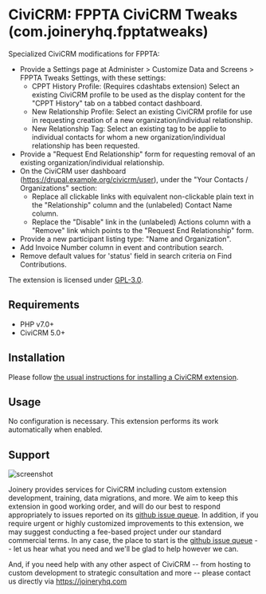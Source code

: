 # CiviCRM: FPPTA CiviCRM Tweaks (com.joineryhq.fpptatweaks)

Specialized CiviCRM modifications for FPPTA:

* Provide a Settings page at Administer > Customize Data and Screens > FPPTA Tweaks Settings, with these settings:
  * CPPT History Profile: (Requires cdashtabs extension) Select an existing CiviCRM profile to be used as the display content for the "CPPT History" tab on a tabbed contact dashboard.
  * New Relationship Profile: Select an existing CiviCRM profile for use in requesting creation of a new organization/individual relationship.
  * New Relationship Tag: Select an existing tag to be applie to individual contacts for whom a new organization/individual relationship has been requested.
* Provide a "Request End Relationship" form for requesting removal of an existing organization/individual relationship.
* On the CiviCRM user dashboard (https://drupal.example.org/civicrm/user), under the "Your Contacts / Organizations" section:	
	* Replace all clickable links with equivalent non-clickable plain text in the "Relationship" column and the (unlabeled) Contact Name column.
	* Replace the "Disable" link in the (unlabeled) Actions column with a "Remove" link which points to the "Request End Relationship" form.
* Provide a new participant listing type: "Name and Organization".
* Add Invoice Number column in event and contribution search.
* Remove default values for 'status' field in search criteria on Find Contributions.

The extension is licensed under [GPL-3.0](LICENSE.txt).

## Requirements

* PHP v7.0+
* CiviCRM 5.0+

## Installation 

Please follow [the usual instructions for installing a CiviCRM extension](https://docs.civicrm.org/sysadmin/en/latest/customize/extensions/#installing-a-new-extension).

## Usage

No configuration is necessary. This extension performs its work automatically when enabled.

## Support
![screenshot](/images/joinery-logo.png)

Joinery provides services for CiviCRM including custom extension development, 
training, data migrations, and more. We aim to keep this extension in good 
working order, and will do our best to respond appropriately to issues reported 
on its [github issue queue](https://github.com/twomice/com.joineryhq.fpptatweaks/issues). 
In addition, if you require urgent or highly customized improvements to this 
extension, we may suggest conducting a fee-based project under our standard 
commercial terms.  In any case, the place to start is the 
[github issue queue](https://github.com/twomice/com.joineryhq.fpptatweaks/issues) 
-- let us hear what you need and we'll be glad to help however we can.

And, if you need help with any other aspect of CiviCRM -- from hosting to custom 
development to strategic consultation and more -- please contact us directly via 
https://joineryhq.com
